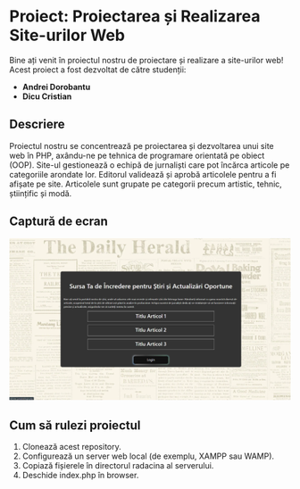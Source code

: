 # Proiect: Proiectarea și Realizarea Site-urilor Web

Bine ați venit în proiectul nostru de proiectare și realizare a site-urilor web! Acest proiect a fost dezvoltat de către studenții:

- **Andrei Dorobantu**
- **Dicu Cristian**

## Descriere

Proiectul nostru se concentrează pe proiectarea și dezvoltarea unui site web în PHP, axându-ne pe tehnica de programare orientată pe obiect (OOP). Site-ul gestionează o echipă de jurnaliști care pot încărca articole pe categoriile arondate lor. Editorul validează și aprobă articolele pentru a fi afișate pe site. Articolele sunt grupate pe categorii precum artistic, tehnic, științific și modă.

## Captură de ecran

![Captură de ecran](welcome-screen.png)

## Cum să rulezi proiectul

1. Clonează acest repository.
2. Configurează un server web local (de exemplu, XAMPP sau WAMP).
3. Copiază fișierele în directorul radacina al serverului.
4. Deschide index.php în browser.

